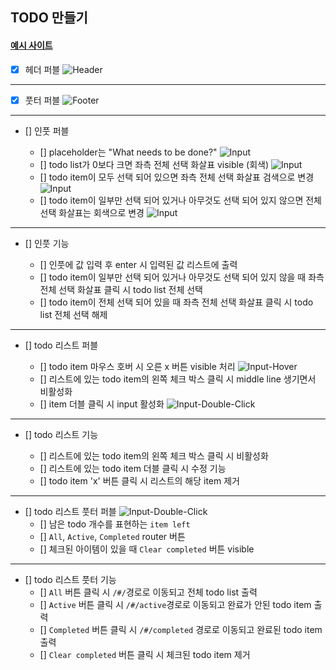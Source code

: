 ## TODO 만들기

#### [예시 사이트](https://todomvc.com/examples/javascript-es6/dist/#/)

- [x] 헤더 퍼블
      ![Header](/client/public/readme/header.png)

---

- [x] 풋터 퍼블
      ![Footer](/client/public/readme/footer.png)

---

- [] 인풋 퍼블

  - [] placeholder는 "What needs to be done?"
    ![Input](/client/public/readme/no_item.png)
  - [] todo list가 0보다 크면 좌측 전체 선택 화살표 visible (회색)
    ![Input](/client/public/readme/have_item.png)
  - [] todo item이 모두 선택 되어 있으면 좌측 전체 선택 화살표 검색으로 변경
    ![Input](/client/public/readme/checked_item.png)
  - [] todo item이 일부만 선택 되어 있거나 아무것도 선택 되어 있지 않으면 전체 선택 화살표는 회색으로 변경
    ![Input](/client/public/readme/once_checked_item.png)

---

- [] 인풋 기능

  - [] 인풋에 값 입력 후 enter 시 입력된 값 리스트에 출력
  - [] todo item이 일부만 선택 되어 있거나 아무것도 선택 되어 있지 않을 때 좌측 전체 선택 화살표 클릭 시 todo list 전체 선택
  - [] todo item이 전체 선택 되어 있을 때 좌측 전체 선택 화살표 클릭 시 todo list 전체 선택 해제

---

- [] todo 리스트 퍼블

  - [] todo item 마우스 호버 시 오른 x 버튼 visible 처리
    ![Input-Hover](/client/public/readme/hover_item.png)
  - [] 리스트에 있는 todo item의 왼쪽 체크 박스 클릭 시 middle line 생기면서 비활성화
  - [] item 더블 클릭 시 input 활성화
    ![Input-Double-Click](/client/public/readme/double_click_item.png)

---

- [] todo 리스트 기능

  - [] 리스트에 있는 todo item의 왼쪽 체크 박스 클릭 시 비활성화
  - [] 리스트에 있는 todo item 더블 클릭 시 수정 기능
  - [] todo item 'x' 버튼 클릭 시 리스트의 해당 item 제거

---

- [] todo 리스트 풋터 퍼블
  ![Input-Double-Click](/client/public/readme/double_click_item.png)
  - [] 남은 todo 개수를 표현하는 `item left`
  - [] `All`, `Active`, `Completed` router 버튼
  - [] 체크된 아이템이 있을 때 `Clear completed` 버튼 visible

---

- [] todo 리스트 풋터 기능
  - [] `All` 버튼 클릭 시 `/#/`경로로 이동되고 전체 todo list 출력
  - [] `Active` 버튼 클릭 시 `/#/active`경로로 이동되고 완료가 안된 todo item 출력
  - [] `Completed` 버튼 클릭 시 `/#/completed` 경로로 이동되고 완료된 todo item 출력
  - [] `Clear completed` 버튼 클릭 시 체크된 todo item 제거
